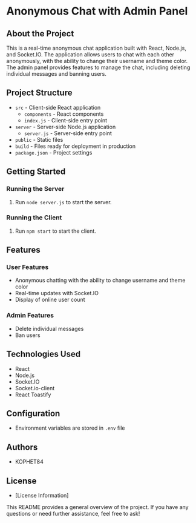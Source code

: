 **Anonymous Chat with Admin Panel**
=====================================

**About the Project**
--------------------

This is a real-time anonymous chat application built with React, Node.js, and Socket.IO. The application allows users to chat with each other anonymously, with the ability to change their username and theme color. The admin panel provides features to manage the chat, including deleting individual messages and banning users.

**Project Structure**
-------------------

* `src` - Client-side React application
	+ `components` - React components
	+ `index.js` - Client-side entry point
* `server` - Server-side Node.js application
	+ `server.js` - Server-side entry point
* `public` - Static files
* `build` - Files ready for deployment in production
* `package.json` - Project settings

**Getting Started**
-------------------

### Running the Server

1. Run `node server.js` to start the server.

### Running the Client

1. Run `npm start` to start the client.


**Features**
------------

### User Features

* Anonymous chatting with the ability to change username and theme color
* Real-time updates with Socket.IO
* Display of online user count

### Admin Features

* Delete individual messages
* Ban users

**Technologies Used**
---------------------

* React
* Node.js
* Socket.IO
* Socket.io-client
* React Toastify

**Configuration**
---------------

* Environment variables are stored in `.env` file

**Authors**
---------

* KOPHET84

**License**
---------

* [License Information]

This README provides a general overview of the project. If you have any questions or need further assistance, feel free to ask!